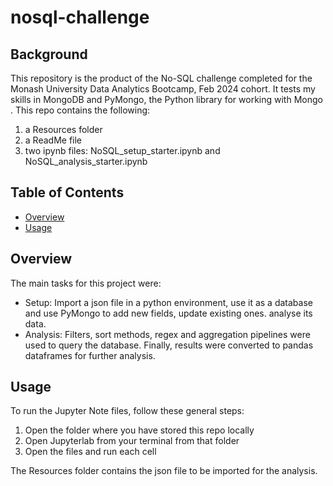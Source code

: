 # nosql-challenge

## Background
This repository is the product of the No-SQL challenge completed for the Monash University Data Analytics Bootcamp, Feb 2024 cohort. It tests my skills in MongoDB and PyMongo, the Python library for working with Mongo . This repo contains the following:
1. a Resources folder
2. a ReadMe file
3. two ipynb files: NoSQL_setup_starter.ipynb and NoSQL_analysis_starter.ipynb 


## Table of Contents

- [Overview](#overview)
- [Usage](#usage)

## Overview
The main tasks for this project were:
* Setup: Import a json file in a python environment, use it as a database and use PyMongo to add new fields, update existing ones. analyse its data. 
* Analysis: Filters, sort methods, regex and aggregation pipelines were used to query the database. Finally, results were converted to pandas dataframes for further analysis. 

## Usage

To run the Jupyter Note files, follow these general steps:

1. Open the folder where you have stored this repo locally
2. Open Jupyterlab from your terminal from that folder
2. Open the files and run each cell

The Resources folder contains the json file to be imported for the analysis.